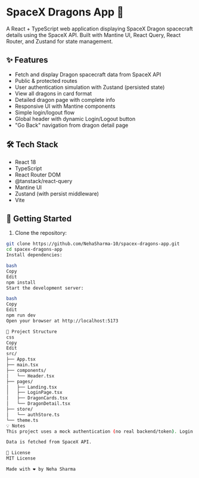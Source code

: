 # SpaceX Dragons App 🚀

A React + TypeScript web application displaying SpaceX Dragon spacecraft details using the SpaceX API. Built with Mantine UI, React Query, React Router, and Zustand for state management.

## ✨ Features

- Fetch and display Dragon spacecraft data from SpaceX API
- Public & protected routes
- User authentication simulation with Zustand (persisted state)
- View all dragons in card format
- Detailed dragon page with complete info
- Responsive UI with Mantine components
- Simple login/logout flow
- Global header with dynamic Login/Logout button
- "Go Back" navigation from dragon detail page

## 🛠️ Tech Stack

- React 18
- TypeScript
- React Router DOM
- @tanstack/react-query
- Mantine UI
- Zustand (with persist middleware)
- Vite

## 🚀 Getting Started

1. Clone the repository:

```bash
git clone https://github.com/NehaSharma-10/spacex-dragons-app.git
cd spacex-dragons-app
Install dependencies:

bash
Copy
Edit
npm install
Start the development server:

bash
Copy
Edit
npm run dev
Open your browser at http://localhost:5173

📁 Project Structure
css
Copy
Edit
src/
├── App.tsx
├── main.tsx
├── components/
│   └── Header.tsx
├── pages/
│   ├── Landing.tsx
│   ├── LoginPage.tsx
│   ├── DragonCards.tsx
│   └── DragonDetail.tsx
├── store/
│   └── authStore.ts
└── theme.ts
💡 Notes
This project uses a mock authentication (no real backend/token). Login state persists via Zustand persist.

Data is fetched from SpaceX API.

📜 License
MIT License

Made with ❤️ by Neha Sharma